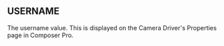 ## USERNAME

The username value. This is displayed on the Camera Driver's Properties page in Composer Pro.
